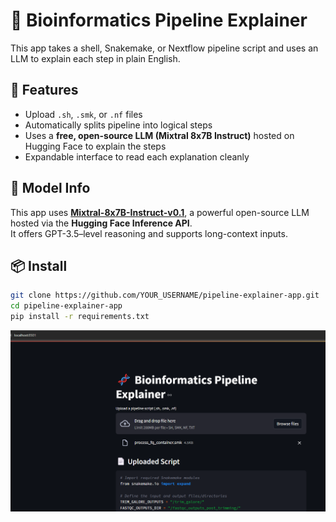 # 🧬 Bioinformatics Pipeline Explainer

This app takes a shell, Snakemake, or Nextflow pipeline script and uses an LLM to explain each step in plain English.

## 🚀 Features

- Upload `.sh`, `.smk`, or `.nf` files
- Automatically splits pipeline into logical steps
- Uses a **free, open-source LLM (Mixtral 8x7B Instruct)** hosted on Hugging Face to explain the steps
- Expandable interface to read each explanation cleanly

## 🤖 Model Info

This app uses [**Mixtral-8x7B-Instruct-v0.1**](https://huggingface.co/mistralai/Mixtral-8x7B-Instruct-v0.1), a powerful open-source LLM hosted via the **Hugging Face Inference API**.  
It offers GPT-3.5–level reasoning and supports long-context inputs.

## 📦 Install

```bash
git clone https://github.com/YOUR_USERNAME/pipeline-explainer-app.git
cd pipeline-explainer-app
pip install -r requirements.txt
```
![screenshot](imgs/screenshot.png)
